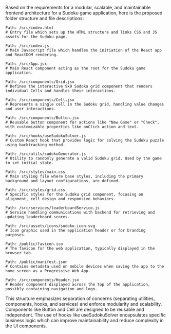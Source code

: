 Based on the requirements for a modular, scalable, and maintainable frontend architecture for a Sudoku game application, here is the proposed folder structure and file descriptions:

```
Path: /src/index.html
# Entry file which sets up the HTML structure and links CSS and JS assets for the Sudoku page.

Path: /src/index.js
# Main Javascript file which handles the initiation of the React app and ReactDOM rendering.

Path: /src/App.jsx
# Main React component acting as the root for the Sudoku game application.

Path: /src/components/Grid.jsx
# Defines the interactive 9x9 Sudoku grid component that renders individual Cells and handles their interactions.

Path: /src/components/Cell.jsx
# Represents a single cell in the Sudoku grid, handling value changes and user interactions.

Path: /src/components/Button.jsx
# Reusable button component for actions like "New Game" or "Check", with customizable properties like onClick action and text.

Path: /src/hooks/useSudokuSolver.js
# Custom React hook that provides logic for solving the Sudoku puzzle using backtracking method.

Path: /src/utils/sudokuGenerator.js
# Utility to randomly generate a valid Sudoku grid. Used by the game to set initial state.

Path: /src/styles/main.css
# Main styling file where base styles, including the primary background and layout configurations, are defined.

Path: /src/styles/grid.css
# Specific styles for the Sudoku grid component, focusing on alignment, cell design and responsive behaviors.

Path: /src/services/leaderboardService.js
# Service handling communications with backend for retrieving and updating leaderboard scores.

Path: /src/assets/icons/sudoku-icon.svg
# Icon graphic used in the application header or for branding purposes.

Path: /public/favicon.ico
# The favicon for the web application, typically displayed in the browser tab.

Path: /public/manifest.json
# Contains metadata used on mobile devices when saving the app to the home screen as a Progressive Web App.

Path: /src/components/Header.jsx
# Header component displayed across the top of the application, possibly containing navigation and logo.
```
This structure emphasizes separation of concerns (separating utilities, components, hooks, and services) and enforce modularity and scalability. Components like Button and Cell are designed to be reusable and independent. The use of hooks like useSudokuSolver encapsulates specific business logic which can improve maintainability and reduce complexity in the UI components.